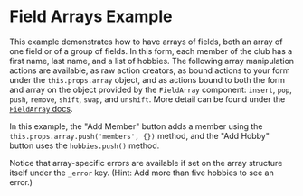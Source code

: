 # Field Arrays Example

This example demonstrates how to have arrays of fields, both an array of one field or of a group 
of fields. In this form, each member of the club has a first name, last name, and a list of 
hobbies. The following array manipulation actions are available, as raw action creators, as bound
actions to your form under the `this.props.array` object, and as actions bound to both the form 
and array on the object provided by the `FieldArray` component: `insert`, `pop`, `push`, `remove`,
`shift`, `swap`, and `unshift`. More detail can be found under the
[`FieldArray` docs](http://redux-form.com/6.0.0-alpha.6/docs/api/FieldArray.md).

In this example, the "Add Member" button adds a member using the 
`this.props.array.push('members', {})` method, and the "Add Hobby" button uses the `hobbies.push()`
method.

Notice that array-specific errors are available if set on the array structure itself under the 
`_error` key. (Hint: Add more than five hobbies to see an error.)
